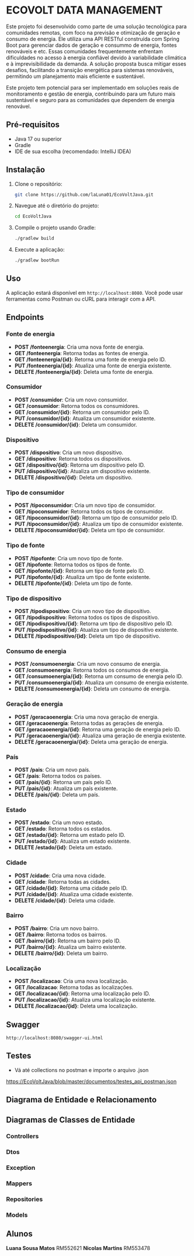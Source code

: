 # ECOVOLT DATA MANAGEMENT
Este projeto foi desenvolvido como parte de uma solução tecnológica para comunidades remotas, com foco na previsão e otimização de geração e consumo de energia. Ele utiliza uma API RESTful construída com Spring Boot para gerenciar dados de geração e consummo de energia, fontes renováveis e etc. Essas comunidades frequentemente enfrentam dificuldades no acesso à energia confiável devido à variabilidade climática e à imprevisibilidade da demanda. A solução proposta busca mitigar esses desafios, facilitando a transição energética para sistemas renováveis, permitindo um planejamento mais eficiente e sustentável.

Este projeto tem potencial para ser implementado em soluções reais de monitoramento e gestão de energia, contribuindo para um futuro mais sustentável e seguro para as comunidades que dependem de energia renovável.

## Pré-requisitos

- Java 17 ou superior
- Gradle
- IDE de sua escolha (recomendado: IntelliJ IDEA)

## Instalação

1. Clone o repositório:
    ```bash
    git clone https://github.com/laLuna01/EcoVoltJava.git
    ```
2. Navegue até o diretório do projeto:
    ```bash
    cd EcoVoltJava
    ```
3. Compile o projeto usando Gradle:
    ```bash
    ./gradlew build
    ```
4. Execute a aplicação:
    ```bash
    ./gradlew bootRun
    ```

## Uso

A aplicação estará disponível em `http://localhost:8080`. Você pode usar ferramentas como Postman ou cURL para interagir com a API.

## Endpoints

### Fonte de energia

- **POST /fonteenergia**: Cria uma nova fonte de energia.
- **GET /fonteenergia**: Retorna todas as fontes de energia.
- **GET /fonteenergia/{id}**: Retorna uma fonte de energia pelo ID.
- **PUT /fonteenergia/{id}**: Atualiza uma fonte de energia existente.
- **DELETE /fonteenergia/{id}**: Deleta uma fonte de energia.

### Consumidor

- **POST /consumidor**: Cria um novo consumidor.
- **GET /consumidor**: Retorna todos os consumidores.
- **GET /consumidor/{id}**: Retorna um consumidor pelo ID.
- **PUT /consumidor/{id}**: Atualiza um consumidor existente.
- **DELETE /consumidor/{id}**: Deleta um consumidor.

### Dispositivo

- **POST /dispositivo**: Cria um novo dispositivo.
- **GET /dispositivo**: Retorna todos os dispositivos.
- **GET /dispositivo/{id}**: Retorna um dispositivo pelo ID.
- **PUT /dispositivo/{id}**: Atualiza um dispositivo existente.
- **DELETE /dispositivo/{id}**: Deleta um dispositivo.

### Tipo de consumidor

- **POST /tipoconsumidor**: Cria um novo tipo de consumidor.
- **GET /tipoconsumidor**: Retorna todos os tipos de consumidor.
- **GET /tipoconsumidor/{id}**: Retorna um tipo de consumidor pelo ID.
- **PUT /tipoconsumidor/{id}**: Atualiza um tipo de consumidor existente.
- **DELETE /tipoconsumidor/{id}**: Deleta um tipo de consumidor.

### Tipo de fonte

- **POST /tipofonte**: Cria um novo tipo de fonte.
- **GET /tipofonte**: Retorna todos os tipos de fonte.
- **GET /tipofonte/{id}**: Retorna um tipo de fonte pelo ID.
- **PUT /tipofonte/{id}**: Atualiza um tipo de fonte existente.
- **DELETE /tipofonte/{id}**: Deleta um tipo de fonte.

### Tipo de dispositivo

- **POST /tipodispositivo**: Cria um novo tipo de dispositivo.
- **GET /tipodispositivo**: Retorna todos os tipos de dispositivo.
- **GET /tipodispositivo/{id}**: Retorna um tipo de dispositivo pelo ID.
- **PUT /tipodispositivo/{id}**: Atualiza um tipo de dispositivo existente.
- **DELETE /tipodispositivo/{id}**: Deleta um tipo de dispositivo.

### Consumo de energia

- **POST /consumoenergia**: Cria um novo consumo de energia.
- **GET /consumoenergia**: Retorna todos os consumos de energia.
- **GET /consumoenergia/{id}**: Retorna um consumo de energia pelo ID.
- **PUT /consumoenergia/{id}**: Atualiza um consumo de energia existente.
- **DELETE /consumoenergia/{id}**: Deleta um consumo de energia.

### Geração de energia

- **POST /geracaoenergia**: Cria uma nova geração de energia.
- **GET /geracaoenergia**: Retorna todas as gerações de energia.
- **GET /geracaoenergia/{id}**: Retorna uma geração de energia pelo ID.
- **PUT /geracaoenergia/{id}**: Atualiza uma geração de energia existente.
- **DELETE /geracaoenergia/{id}**: Deleta uma geração de energia.

### País

- **POST /pais**: Cria um novo país.
- **GET /pais**: Retorna todos os países.
- **GET /pais/{id}**: Retorna um país pelo ID.
- **PUT /pais/{id}**: Atualiza um país existente.
- **DELETE /pais/{id}**: Deleta um país.

### Estado

- **POST /estado**: Cria um novo estado.
- **GET /estado**: Retorna todos os estados.
- **GET /estado/{id}**: Retorna um estado pelo ID.
- **PUT /estado/{id}**: Atualiza um estado existente.
- **DELETE /estado/{id}**: Deleta um estado.

### Cidade

- **POST /cidade**: Cria uma nova cidade.
- **GET /cidade**: Retorna todas as cidades.
- **GET /cidade/{id}**: Retorna uma cidade pelo ID.
- **PUT /cidade/{id}**: Atualiza uma cidade existente.
- **DELETE /cidade/{id}**: Deleta uma cidade.

### Bairro

- **POST /bairro**: Cria um novo bairro.
- **GET /bairro**: Retorna todos os bairros.
- **GET /bairro/{id}**: Retorna um bairro pelo ID.
- **PUT /bairro/{id}**: Atualiza um bairro existente.
- **DELETE /bairro/{id}**: Deleta um bairro.

### Localização

- **POST /localizacao**: Cria uma nova localização.
- **GET /localizacao**: Retorna todas as localizações.
- **GET /localizacao/{id}**: Retorna uma localização pelo ID.
- **PUT /localizacao/{id}**: Atualiza uma localização existente.
- **DELETE /localizacao/{id}**: Deleta uma localização.
  
## Swagger

`http://localhost:8080/swagger-ui.html`

## Testes
- Vá até collections no postman e importe o arquivo .json

[https://EcoVoltJava/blob/master/documentos/testes_api_postman.json](https://github.com/laLuna01/EcoVoltJava/blob/master/docs/EcoVolt%20GS%20API.postman_collection.json)

## Diagrama de Entidade e Relacionamento

## Diagramas de Classes de Entidade

### Controllers

### Dtos

### Exception

### Mappers

### Repositories

### Models

## Alunos
<b>Luana Sousa Matos</b> RM552621
<b>Nicolas Martins</b> RM553478
